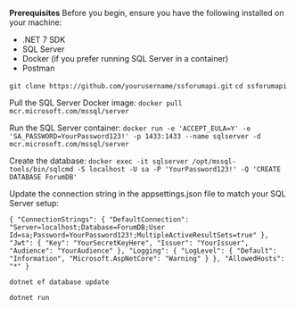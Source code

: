 **Prerequisites**
Before you begin, ensure you have the following installed on your machine:
* .NET 7 SDK
* SQL Server
* Docker (if you prefer running SQL Server in a container)
* Postman

`git clone https://github.com/yourusername/ssforumapi.git`
`cd ssforumapi`

Pull the SQL Server Docker image:
`docker pull mcr.microsoft.com/mssql/server`

Run the SQL Server container:
`docker run -e 'ACCEPT_EULA=Y' -e 'SA_PASSWORD=YourPassword123!' -p 1433:1433 --name sqlserver -d mcr.microsoft.com/mssql/server`

Create the database:
`docker exec -it sqlserver /opt/mssql-tools/bin/sqlcmd -S localhost -U sa -P 'YourPassword123!' -Q 'CREATE DATABASE ForumDB'`


Update the connection string in the appsettings.json file to match your SQL Server setup:

`{
  "ConnectionStrings": {
    "DefaultConnection": "Server=localhost;Database=ForumDB;User Id=sa;Password=YourPassword123!;MultipleActiveResultSets=true"
  },
  "Jwt": {
    "Key": "YourSecretKeyHere",
    "Issuer": "YourIssuer",
    "Audience": "YourAudience"
  },
  "Logging": {
    "LogLevel": {
      "Default": "Information",
      "Microsoft.AspNetCore": "Warning"
    }
  },
  "AllowedHosts": "*"
}`


`dotnet ef database update`

`dotnet run`
